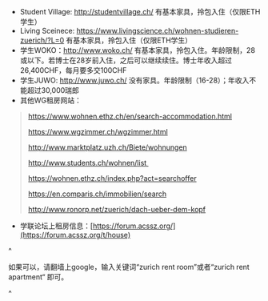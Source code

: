 * Student Village: <http://studentvillage.ch/> 有基本家具，拎包入住（仅限ETH学生）
* Living Sceinece: <https://www.livingscience.ch/wohnen-studieren-zuerich/?L=0> 有基本家具，拎包入住（仅限ETH学生）
* 学生WOKO：<http://www.woko.ch/> 有基本家具，拎包入住。年龄限制，28或以下。若博士在28岁前入住，之后可以继续续住。博士年收入超过26,400CHF，每月要多交100CHF
* 学生JUWO: <http://www.juwo.ch/> 没有家具。年龄限制（16-28）；年收入不能超过30,000瑞郎
* 其他WG租房网站：

> <https://www.wohnen.ethz.ch/en/search-accommodation.html>
>
> <https://www.wgzimmer.ch/wgzimmer.html>
>
> <http://www.marktplatz.uzh.ch/Biete/wohnungen>
>
> <http://www.students.ch/wohnen/list >
>
> <https://wohnen.ethz.ch/index.php?act=searchoffer>
>
> <https://en.comparis.ch/immobilien/search>
>
> <http://www.ronorp.net/zuerich/dach-ueber-dem-kopf>

* 学联论坛上租房信息：[https://forum.acssz.org/](https://forum.acssz.org/t/house)

^

如果可以，请翻墙上google，输入关键词“zurich rent room”或者“zurich rent apartment“ 即可。

^
